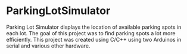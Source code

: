 # ParkingLotSimulator
Parking Lot Simulator displays the location of available parking spots in each lot. The goal of this project was to find parking spots a lot more efficiently. This project was created using C/C++ using two Arduinos in serial and various other hardware.
